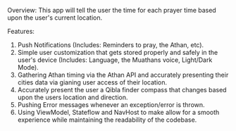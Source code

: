 Overview: This app will tell the user the time for each prayer time based upon the user's current location.

Features:
  1. Push Notifications (Includes: Reminders to pray, the Athan, etc).
  2. Simple user customization that gets stored properly and safely in the user's device (Includes: Language, the Muathans voice, Light/Dark Mode).
  3. Gathering Athan timing via the Athan API and accurately presenting their cities data via gianing user access of their location.
  4. Accurately present the user a Qibla finder compass that changes based upon the users location and direction. 
  5. Pushing Error messages whenever an exception/error is thrown. 
  6. Using ViewModel, Stateflow and NavHost to make allow for a smooth experience while maintaining the readability of the codebase.  




